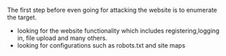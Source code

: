 
The first step before even going for attacking the website is to enumerate the target. 
- looking for the website functionality which includes registering,logging in, file upload and many others.
- looking for configurations such as robots.txt and site maps
